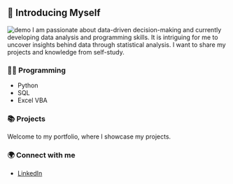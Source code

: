 ## 👋 Introducing Myself
![demo](https://github.com/user-attachments/assets/5e96e015-fdea-4c02-8d7a-ab39bc87a7e2)
I am passionate about data-driven decision-making and currently developing data analysis and programming skills.
It is intriguing for me to uncover insights behind data through statistical analysis.
I want to share my projects and knowledge from self-study.

### 👩‍💻 Programming
- Python
- SQL
- Excel VBA

### 📚 Projects
Welcome to my portfolio, where I showcase my projects.

### 🌍 Connect with me
- [LinkedIn](www.linkedin.com/in/fuka-yamano)
